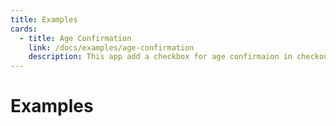 ```yaml
---
title: Examples
cards:
  - title: Age Confirmation
    link: /docs/examples/age-confirmation
    description: This app add a checkbox for age confirmaion in checkout
---
```


# Examples


<CardGrid :items="$frontmatter.cards" />
